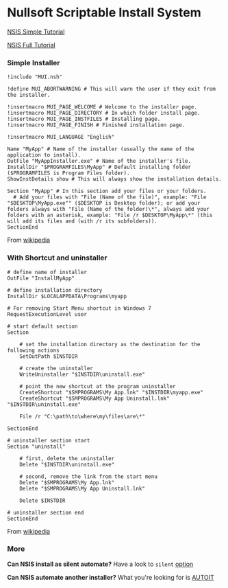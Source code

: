 
# Nullsoft Scriptable Install System

[NSIS Simple Tutorial]

[NSIS Full Tutorial]

### Simple Installer

```nsis
!include "MUI.nsh"

!define MUI_ABORTWARNING # This will warn the user if they exit from the installer.

!insertmacro MUI_PAGE_WELCOME # Welcome to the installer page.
!insertmacro MUI_PAGE_DIRECTORY # In which folder install page.
!insertmacro MUI_PAGE_INSTFILES # Installing page.
!insertmacro MUI_PAGE_FINISH # Finished installation page.

!insertmacro MUI_LANGUAGE "English"

Name "MyApp" # Name of the installer (usually the name of the application to install).
OutFile "MyAppInstaller.exe" # Name of the installer's file.
InstallDir "$PROGRAMFILES\MyApp" # Default installing folder ($PROGRAMFILES is Program Files folder).
ShowInstDetails show # This will always show the installation details.

Section "MyApp" # In this section add your files or your folders.
  # Add your files with "File (Name of the file)", example: "File "$DESKTOP\MyApp.exe"" ($DESKTOP is Desktop folder); or add your folders always with "File (Name of the folder)\*", always add your folders with an asterisk, example: "File /r $DESKTOP\MyApp\*" (this will add its files and (with /r its subfolders)).
SectionEnd
````
From [wikipedia]

### With Shortcut and uninstaller

```nsis
# define name of installer
OutFile "InstallMyApp"
 
# define installation directory
InstallDir $LOCALAPPDATA\Programs\myapp
 
# For removing Start Menu shortcut in Windows 7
RequestExecutionLevel user
 
# start default section
Section
 
    # set the installation directory as the destination for the following actions
    SetOutPath $INSTDIR
 
    # create the uninstaller
    WriteUninstaller "$INSTDIR\uninstall.exe"
 
    # point the new shortcut at the program uninstaller
    CreateShortcut "$SMPROGRAMS\My App.lnk" "$INSTDIR\myapp.exe"
    CreateShortcut "$SMPROGRAMS\My App Uninstall.lnk" "$INSTDIR\uninstall.exe"

    File /r "C:\path\to\where\my\files\are\*"

SectionEnd
 
# uninstaller section start
Section "uninstall"
 
    # first, delete the uninstaller
    Delete "$INSTDIR\uninstall.exe"
 
    # second, remove the link from the start menu
    Delete "$SMPROGRAMS\My App.lnk"
    Delete "$SMPROGRAMS\My App Uninstall.lnk"
 
    Delete $INSTDIR

# uninstaller section end
SectionEnd
```
From [wikipedia]

### More

**Can NSIS install as silent automate?**
Have a look to `silent` [option]  

**Can NSIS automate another installer?**
What you're looking for is [AUTOIT]

[AUTOIT]: https://www.autoitscript.com/site/autoit/
[NSIS Full Tutorial]: https://nsis.sourceforge.io/Docs/
[NSIS Simple Tutorial]: https://nsis.sourceforge.io/Simple_tutorials
[option]: http://unattended.sourceforge.net/installers.php
[wikipedia]: https://en.wikipedia.org/wiki/Nullsoft_Scriptable_Install_System
